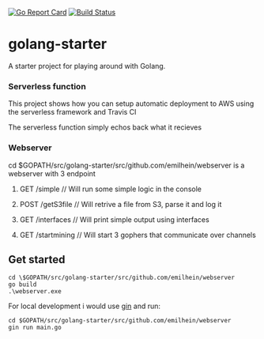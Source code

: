 [![Go Report Card](https://goreportcard.com/badge/github.com/emilhein/golang-starter)](https://goreportcard.com/report/github.com/emilhein/golang-starter)
[![Build Status](https://travis-ci.org/emilhein/golang-starter.svg?branch=master)](https://travis-ci.org/emilhein/golang-starter)

# golang-starter

A starter project for playing around with Golang.

### Serverless function

This project shows how you can setup automatic deployment to AWS using the serverless framework and Travis CI

The serverless function simply echos back what it recieves

### Webserver

cd \$GOPATH/src/golang-starter/src/github.com/emilhein/webserver is a webserver with 3 endpoint

1. GET /simple // Will run some simple logic in the console

2. POST /getS3file // Will retrive a file from S3, parse it and log it

3. GET /interfaces // Will print simple output using interfaces

4. GET /startmining // Will start 3 gophers that communicate over channels

## Get started

```
cd \$GOPATH/src/golang-starter/src/github.com/emilhein/webserver
go build
.\webserver.exe

```

For local development i would use [gin](https://github.com/gin-gonic/gin) and run:

```
cd $GOPATH/src/golang-starter/src/github.com/emilhein/webserver
gin run main.go
```
